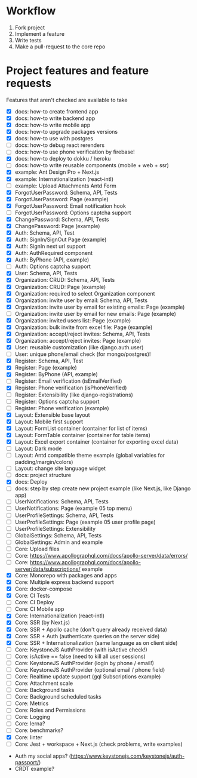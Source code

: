 # Workflow

1. Fork project
2. Implement a feature
3. Write tests
4. Make a pull-request to the core repo

# Project features and feature requests

Features that aren't checked are available to take

 - [x] docs: how-to create frontend app 
 - [x] docs: how-to write backend app
 - [x] docs: how-to write mobile app
 - [x] docs: how-to upgrade packages versions
 - [x] docs: how-to use with postgres
 - [ ] docs: how-to debug react rerenders
 - [ ] docs: how-to use phone verification by firebase!
 - [x] docs: how-to deploy to dokku / heroku
 - [ ] docs: how-to write reusable components (mobile + web + ssr)
 - [x] example: Ant Design Pro + Next.js
 - [x] example: Internationalization (react-intl)
 - [ ] example: Upload Attachments Antd Form
 - [x] ForgotUserPassword: Schema, API, Tests
 - [x] ForgotUserPassword: Page (example)
 - [x] ForgotUserPassword: Email notification hook
 - [ ] ForgotUserPassword: Options captcha support
 - [x] ChangePassword: Schema, API, Tests
 - [x] ChangePassword: Page (example)
 - [x] Auth: Schema, API, Test
 - [x] Auth: SignIn/SignOut Page (example)
 - [x] Auth: SignIn next url support
 - [x] Auth: AuthRequired component
 - [x] Auth: ByPhone (API, example)
 - [ ] Auth: Options captcha support
 - [x] User: Schema, API, Tests
 - [x] Organization: CRUD: Schema, API, Tests
 - [x] Organization: CRUD: Page (example)
 - [x] Organization: required to select Organization component
 - [x] Organization: invite user by email: Schema, API, Tests
 - [x] Organization: invite user by email for existing emails: Page (example)
 - [ ] Organization: invite user by email for new emails: Page (example)
 - [x] Organization: invited users list: Page (example)
 - [x] Organization: bulk invite from excel file: Page (example)
 - [x] Organization: accept/reject invites: Schema, API, Tests
 - [x] Organization: accept/reject invites: Page (example)
 - [x] User: reusable customization (like django.auth.user)
 - [ ] User: unique phone/email check (for mongo/postgres)! 
 - [x] Register: Schema, API, Test
 - [x] Register: Page (example)
 - [x] Register: ByPhone (API, example)
 - [ ] Register: Email verification (isEmailVerified)
 - [x] Register: Phone verification (isPhoneVerified)
 - [ ] Register: Extensibility (like django-registrations)
 - [ ] Register: Options captcha support
 - [ ] Register: Phone verification (example)
 - [x] Layout: Extensible base layout
 - [x] Layout: Mobile first support
 - [x] Layout: FormList container (container for list of items)
 - [x] Layout: FormTable container (container for table items)
 - [x] Layout: Excel export container (container for exporting excel data)
 - [ ] Layout: Dark mode
 - [ ] Layout: Antd compatible theme example (global variables for padding/margin/colors)
 - [ ] Layout: change site language widget
 - [ ] docs: project structure
 - [x] docs: Deploy
 - [ ] docs: step by step create new project example (like Next.js, like Django app)
 - [ ] UserNotifications: Schema, API, Tests
 - [ ] UserNotifications: Page (example 05 top menu) 
 - [ ] UserProfileSettings: Schema, API, Tests
 - [ ] UserProfileSettings: Page (example 05 user profile page)
 - [ ] UserProfileSettings: Extensibility
 - [ ] GlobalSettings: Schema, API, Tests
 - [ ] GlobalSettings: Admin and example
 - [ ] Core: Upload files
 - [ ] Core: https://www.apollographql.com/docs/apollo-server/data/errors/ 
 - [ ] Core: https://www.apollographql.com/docs/apollo-server/data/subscriptions/ example
 - [x] Core: Monorepo with packages and apps
 - [x] Core: Multiple express backend support 
 - [x] Core: docker-compose
 - [x] Core: CI Tests
 - [ ] Core: CI Deploy
 - [ ] Core: CI Mobile app
 - [x] Core: Internationalization (react-intl)
 - [x] Core: SSR (by Next.js)
 - [x] Core: SSR + Apollo cache (don't query already received data)
 - [x] Core: SSR + Auth (authenticate queries on the server side)
 - [x] Core: SSR + Internationalization (same language as on client side)
 - [ ] Core: KeystoneJS AuthProvider (with isActive check!)
 - [ ] Core: isActive == false (need to kill all user sessions)
 - [ ] Core: KeystoneJS AuthProvider (login by phone / email!)
 - [ ] Core: KeystoneJS AuthProvider (optional email / phone field)
 - [ ] Core: Realtime update support (gql Subscriptions example)
 - [ ] Core: Attachment scale
 - [ ] Core: Background tasks
 - [ ] Core: Background scheduled tasks
 - [ ] Core: Metrics
 - [ ] Core: Roles and Permissions
 - [ ] Core: Logging
 - [ ] Core: lerna?
 - [ ] Core: benchmarks?
 - [x] Core: linter
 - [ ] Core: Jest + workspace + Next.js (check problems, write examples)
 - Auth my social apps? (https://www.keystonejs.com/keystonejs/auth-passport/)
 - CRDT example?
